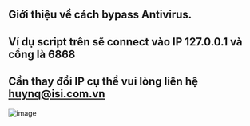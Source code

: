 Giới thiệu về cách bypass Antivirus.<br>
--------
Ví dụ script trên sẽ connect vào IP 127.0.0.1 và cổng là 6868 <br>
--------
Cần thay đổi IP cụ thể vui lòng liên hệ huynq@isi.com.vn <br>
--------
![image](https://github.com/huyremy/netcat/assets/2125897/33324530-d293-457a-9e65-403e9a993a80)


